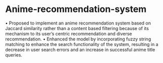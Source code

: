 # Anime-recommendation-system
•	Proposed to implement an anime recommendation system based on Jaccard similarity rather than a content based filtering because of its mechanism to its user’s centric recommendation and diverse recommendation.
•	Enhanced the model by incorporating fuzzy string matching to enhance the search functionality of the system, resulting in a decrease in user search errors and an increase in successful anime title queries.

